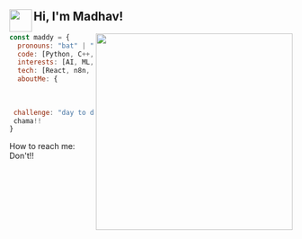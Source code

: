 <h2> Hi, I'm Madhav! <img align='left' src="https://media2.giphy.com/media/v1.Y2lkPTc5MGI3NjExaG9nenNxNjJ2bXdsNmV0bDJ0dmJqOTlscWVyazQ0NmY0N3Vqcno3MyZlcD12MV9pbnRlcm5hbF9naWZfYnlfaWQmY3Q9cw/6Mbgorc9nW6gfoPfWN/giphy.gif" width="40"></h2>
<img align='right' src="https://media0.giphy.com/media/v1.Y2lkPTc5MGI3NjExMWlxd2ltNzEza3owcXRhZW5pYm5pbTQ3eWpjemFvaGtrZTVmamRsZiZlcD12MV9pbnRlcm5hbF9naWZfYnlfaWQmY3Q9cw/tmc0K5a6Cq7pXAFA3M/giphy.gif" width="350">

```javascript
const maddy = {
  pronouns: "bat" | "man",
  code: [Python, C++, HTML, CSS, Javascript, Java],
  interests: [AI, ML, Cybersecurity, Linux, anything cool],
  tech: [React, n8n, Raspberry Pi (cool ik)],
  aboutMe: {
                        uni: "Uttarakhand Technical University",
                        languages: "English, Hindi, Language of Love",
                      },
 challenge: "day to day life"
 chama!!
}
```
How to reach me: Don't!!

